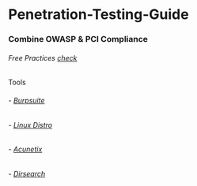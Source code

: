 # Penetration-Testing-Guide
### Combine OWASP & PCI Compliance
###### Free Practices [check](https://www.hacksplaining.com/)
Tools
###### - [Burpsuite](https://portswigger.net/burp)
###### - [Linux Distro](https://www.kali.org/)
###### - [Acunetix](https://www.acunetix.com/)
###### - [Dirsearch](https://github.com/maurosoria/dirsearch)
